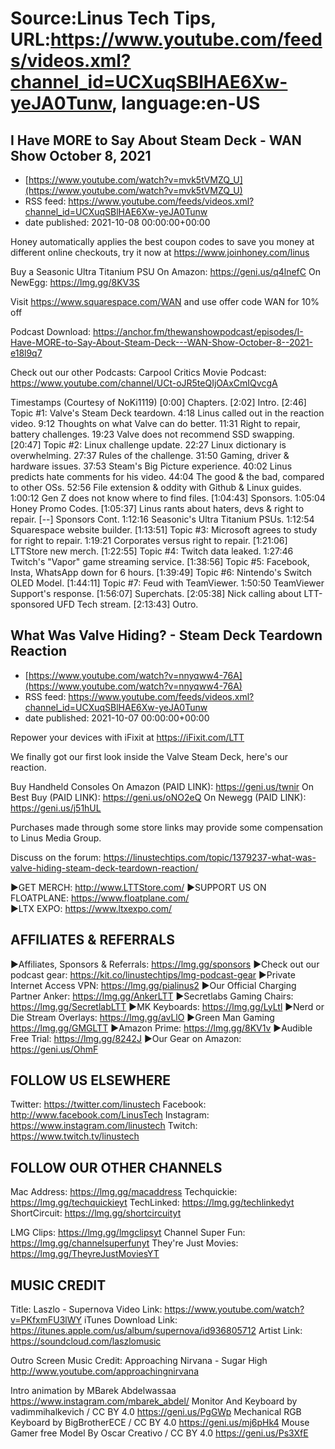 # Source:Linus Tech Tips, URL:https://www.youtube.com/feeds/videos.xml?channel_id=UCXuqSBlHAE6Xw-yeJA0Tunw, language:en-US

## I Have MORE to Say About Steam Deck - WAN Show October 8, 2021
 - [https://www.youtube.com/watch?v=mvk5tVMZQ_U](https://www.youtube.com/watch?v=mvk5tVMZQ_U)
 - RSS feed: https://www.youtube.com/feeds/videos.xml?channel_id=UCXuqSBlHAE6Xw-yeJA0Tunw
 - date published: 2021-10-08 00:00:00+00:00

Honey automatically applies the best coupon codes to save you money at 
different online checkouts, try it now at https://www.joinhoney.com/linus

Buy a Seasonic Ultra Titanium PSU
On Amazon: https://geni.us/q4lnefC
On NewEgg: https://lmg.gg/8KV3S

Visit https://www.squarespace.com/WAN and use offer code WAN for 10% off

Podcast Download: https://anchor.fm/thewanshowpodcast/episodes/I-Have-MORE-to-Say-About-Steam-Deck---WAN-Show-October-8--2021-e18l9q7

Check out our other Podcasts:
Carpool Critics Movie Podcast: https://www.youtube.com/channel/UCt-oJR5teQIjOAxCmIQvcgA

Timestamps (Courtesy of NoKi1119)
[0:00] Chapters.
[2:02] Intro.
[2:46] Topic #1: Valve's Steam Deck teardown.
    4:18 Linus called out in the reaction video.
    9:12 Thoughts on what Valve can do better.
    11:31 Right to repair, battery challenges.
    19:23 Valve does not recommend SSD swapping.
[20:47] Topic #2: Linux challenge update.
    22:27 Linux dictionary is overwhelming.
    27:37 Rules of the challenge.
    31:50 Gaming, driver & hardware issues.
    37:53 Steam's Big Picture experience.
    40:02 Linus predicts hate comments for his video.
    44:04 The good & the bad, compared to other OSs.
    52:56 File extension & oddity with Github & Linux guides.
    1:00:12 Gen Z does not know where to find files.
[1:04:43] Sponsors.
    1:05:04 Honey Promo Codes.
[1:05:37] Linus rants about haters, devs & right to repair.
[--] Sponsors Cont.
    1:12:16 Seasonic's Ultra Titanium PSUs.
    1:12:54 Squarespace website builder.
[1:13:51] Topic #3: Microsoft agrees to study for right to repair.
    1:19:21 Corporates versus right to repair.
[1:21:06] LTTStore new merch.
[1:22:55] Topic #4: Twitch data leaked.
    1:27:46 Twitch's "Vapor" game streaming service.
[1:38:56] Topic #5: Facebook, Insta, WhatsApp down for 6 hours.
[1:39:49] Topic #6: Nintendo's Switch OLED Model.
[1:44:11] Topic #7: Feud with TeamViewer.
    1:50:50 TeamViewer Support's response.
[1:56:07] Superchats.
[2:05:38] Nick calling about LTT-sponsored UFD Tech stream.
[2:13:43] Outro.

## What Was Valve Hiding? - Steam Deck Teardown Reaction
 - [https://www.youtube.com/watch?v=nnyqww4-76A](https://www.youtube.com/watch?v=nnyqww4-76A)
 - RSS feed: https://www.youtube.com/feeds/videos.xml?channel_id=UCXuqSBlHAE6Xw-yeJA0Tunw
 - date published: 2021-10-07 00:00:00+00:00

Repower your devices with iFixit at https://iFixit.com/LTT

We finally got our first look inside the Valve Steam Deck, here's our reaction.

Buy Handheld Consoles
On Amazon (PAID LINK): https://geni.us/twnir
On Best Buy (PAID LINK): https://geni.us/oNO2eQ
On Newegg (PAID LINK): https://geni.us/j51hUL

Purchases made through some store links may provide some compensation to Linus Media Group.

Discuss on the forum: https://linustechtips.com/topic/1379237-what-was-valve-hiding-steam-deck-teardown-reaction/

►GET MERCH: http://www.LTTStore.com/
►SUPPORT US ON FLOATPLANE: https://www.floatplane.com/  
►LTX EXPO: https://www.ltxexpo.com/   

AFFILIATES & REFERRALS
---------------------------------------------------
►Affiliates, Sponsors & Referrals: https://lmg.gg/sponsors
►Check out our podcast gear: https://kit.co/linustechtips/lmg-podcast-gear
►Private Internet Access VPN: https://lmg.gg/pialinus2
►Our Official Charging Partner Anker: https://lmg.gg/AnkerLTT
►Secretlabs Gaming Chairs: https://lmg.gg/SecretlabLTT
►MK Keyboards: https://lmg.gg/LyLtl
►Nerd or Die Stream Overlays: https://lmg.gg/avLlO
►Green Man Gaming https://lmg.gg/GMGLTT
►Amazon Prime: https://lmg.gg/8KV1v
►Audible Free Trial: https://lmg.gg/8242J
►Our Gear on Amazon: https://geni.us/OhmF

FOLLOW US ELSEWHERE
---------------------------------------------------  
Twitter: https://twitter.com/linustech
Facebook: http://www.facebook.com/LinusTech
Instagram: https://www.instagram.com/linustech
Twitch: https://www.twitch.tv/linustech

FOLLOW OUR OTHER CHANNELS
---------------------------------------------------  
Mac Address: https://lmg.gg/macaddress
Techquickie: https://lmg.gg/techquickieyt
TechLinked: https://lmg.gg/techlinkedyt
ShortCircuit: https://lmg.gg/shortcircuityt

LMG Clips: https://lmg.gg/lmgclipsyt
Channel Super Fun: https://lmg.gg/channelsuperfunyt
They're Just Movies: https://lmg.gg/TheyreJustMoviesYT

MUSIC CREDIT
---------------------------------------------------  
Title: Laszlo - Supernova
Video Link: https://www.youtube.com/watch?v=PKfxmFU3lWY
iTunes Download Link: https://itunes.apple.com/us/album/supernova/id936805712
Artist Link: https://soundcloud.com/laszlomusic

Outro Screen Music Credit: Approaching Nirvana - Sugar High http://www.youtube.com/approachingnirvana

Intro animation by MBarek Abdelwassaa https://www.instagram.com/mbarek_abdel/
Monitor And Keyboard by vadimmihalkevich / CC BY 4.0  https://geni.us/PgGWp
Mechanical RGB Keyboard by BigBrotherECE / CC BY 4.0 https://geni.us/mj6pHk4
Mouse Gamer free Model By Oscar Creativo / CC BY 4.0 https://geni.us/Ps3XfE

